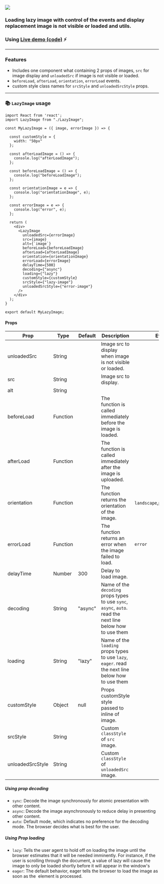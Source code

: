 ![](https://i.ibb.co/DtbLVMN/Purple-and-White-Math-Tutor-Bordered-Linked-In-Banner.png)

### Loading lazy image with control of the events and display replacement image is not visible or loaded and utils.

### Using [Live demo (code)](https://codesandbox.io/s/github/davidkern13/React-Lazy-Image) ⚡

<hr/>

### Features

- Includes one component what containing 2 props of images, ```src``` for image display and ```unloadedSrc``` if image is not visible or loaded.
- ```beforeLoad```, ```afterLoad```, ```orientation```, ```errorLoad``` events.
- custom style class names for ```srcStyle``` and ```unloadedSrcStyle``` props.

<hr/>

### :books: ```LazyImage``` usage

```
import React from 'react';
import LazyImage from "./LazyImage";
 
const MyLazyImage = ({ image, errorImage }) => {

  const customStyle = {
    width: "50px"
  };

  const afterLoadImage = () => {
    console.log("afterLoadImage");
  };

  const beforeLoadImage = () => {
    console.log("beforeLoadImage");
  };

  const orientationImage = e => {
    console.log("orientationImage", e);
  };

  const errorImage = e => {
    console.log("error", e);
  };

  return (
    <div>
      <LazyImage
        unloadedSrc={errorImage}
        src={image}
        alt={`image`}
        beforeLoad={beforeLoadImage}
        afterLoad={afterLoadImage}
        orientation={orientationImage}
        errorLoad={errorImage}
        delayTime={500}
        decoding={"async"}
        loading={"lazy"}
        customStyle={customStyle}
        srcStyle={"lazy-image"}
        unloadedSrcStyle={"error-image"}
      />
    </div>
  );
}

export default MyLazyImage;
```

#### Props

| Prop  | Type | Default | Description | Event |
| ------------- | ------------- | ------------- | ------------- | ------------- |
| unloadedSrc  | String  |   | Image src to display when image is not visible or loaded. | |
| src  | String  |   | Image src to display.  | |
| alt  | String  |   |   | |
| beforeLoad  | Function  |   | The function is called immediately before the image is loaded. | |
| afterLoad  | Function  |   | The function is called immediately after the image is uploaded. | |
| orientation  | Function  |   | The function returns the orientation of the image.  | ```landscape```,```portrait```,```even``` |
| errorLoad  | Function  |   | The function returns an error when the image failed to load. | ```error``` |
| delayTime  | Number  | 300  | Delay to load image. | |
| decoding  | String  | "async"  | Name of the ```decoding``` props types to use ```sync```, ```async```, ```auto```. read the next line below  how to use them  | |
| loading  | String  | "lazy"  | Name of the ```loading``` props types to use ```lazy```, ```eager```. read the next line below  how to use them  | |
| customStyle  | Object  | null  | Props customStyle style passed to inline of image.  | |
| srcStyle  | String  |   | Custom ```classStyle``` of ```src``` image.  | |
| unloadedSrcStyle  | String  |   | Custom ```classStyle``` of ```unloadedSrc``` image.  | |

##### Using prop decoding

- ```sync```: Decode the image synchronously for atomic presentation with other content.
- ```async```: Decode the image asynchronously to reduce delay in presenting other content.
- ```auto```: Default mode, which indicates no preference for the decoding mode. The browser decides what is best for the user.

##### Using Prop loading

- ```lazy```: Tells the user agent to hold off on loading the image until the browser estimates that it will be needed imminently. For instance, if the user is scrolling through the document, a value of lazy will cause the image to only be loaded shortly before it will appear in the window's
- ```eager```: The default behavior, eager tells the browser to load the image as soon as the <img> element is processed.
